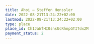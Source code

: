 ```yaml
---
title: Ahoi – Steffen Henssler
date: 2022-08-21T13:24:22+02:00
lastmod: 2022-08-21T13:24:22+02:00
type: place
place_id: ChIJaWfHI0snsUcRhnpGTITdx2M
payment_status: 2
---
```


